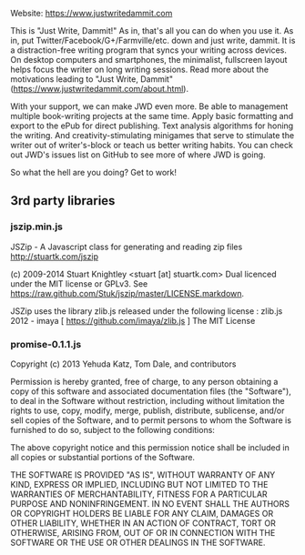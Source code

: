 Website: https://www.justwritedammit.com

This is "Just Write, Dammit!" As in, that's all you can do when you use it. As in, put Twitter/Facebook/G+/Farmville/etc. down and just write, dammit. It is a distraction-free writing program that syncs your writing across devices. On desktop computers and smartphones, the minimalist, fullscreen layout helps focus the writer on long writing sessions. Read more about the motivations leading to "Just Write, Dammit" (https://www.justwritedammit.com/about.html).

With your support, we can make JWD even more. Be able to management multiple book-writing projects at the same time. Apply basic formatting and export to the ePub for direct publishing. Text analysis algorithms for honing the writing. And creativity-stimulating minigames that serve to stimulate the writer out of writer's-block or teach us better writing habits. You can check out JWD's issues list on GitHub to see more of where JWD is going.

So what the hell are you doing? Get to work!

## 3rd party libraries

### jszip.min.js
JSZip - A Javascript class for generating and reading zip files
<http://stuartk.com/jszip>

(c) 2009-2014 Stuart Knightley <stuart [at] stuartk.com>
Dual licenced under the MIT license or GPLv3. See https://raw.github.com/Stuk/jszip/master/LICENSE.markdown.

JSZip uses the library zlib.js released under the following license :
zlib.js 2012 - imaya [ https://github.com/imaya/zlib.js ] The MIT License

### promise-0.1.1.js
Copyright (c) 2013 Yehuda Katz, Tom Dale, and contributors

Permission is hereby granted, free of charge, to any person obtaining a copy of
this software and associated documentation files (the "Software"), to deal in
the Software without restriction, including without limitation the rights to
use, copy, modify, merge, publish, distribute, sublicense, and/or sell copies
of the Software, and to permit persons to whom the Software is furnished to do
so, subject to the following conditions:

The above copyright notice and this permission notice shall be included in all
copies or substantial portions of the Software.

THE SOFTWARE IS PROVIDED "AS IS", WITHOUT WARRANTY OF ANY KIND, EXPRESS OR
IMPLIED, INCLUDING BUT NOT LIMITED TO THE WARRANTIES OF MERCHANTABILITY,
FITNESS FOR A PARTICULAR PURPOSE AND NONINFRINGEMENT. IN NO EVENT SHALL THE
AUTHORS OR COPYRIGHT HOLDERS BE LIABLE FOR ANY CLAIM, DAMAGES OR OTHER
LIABILITY, WHETHER IN AN ACTION OF CONTRACT, TORT OR OTHERWISE, ARISING FROM,
OUT OF OR IN CONNECTION WITH THE SOFTWARE OR THE USE OR OTHER DEALINGS IN THE
SOFTWARE.
